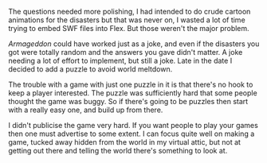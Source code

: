 The questions needed more polishing, I had intended to do crude cartoon animations for the disasters but that was never on, I wasted a lot of time trying to embed SWF files into Flex.  But those weren't the major problem.

*Armageddon* could have worked just as a joke, and even if the disasters you got were totally random and the answers you gave didn't matter.  A joke needing a lot of effort to implement, but still a joke.  Late in the date I decided to add a puzzle to avoid world meltdown.

The trouble with a game with just one puzzle in it is that there's no hook to keep a player interested.  The puzzle was sufficiently hard that some people thought the game was buggy.  So if there's going to be puzzles then start with a really easy one, and build up from there.

I didn't publicise the game very hard.  If you want people to play your games then one must advertise to some extent.  I can focus quite well on making a game, tucked away hidden from the world in my virtual attic, but not at getting out there and telling the world there's something to look at.
